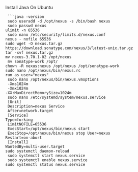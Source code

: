 Install Java On Ubuntu
```sudo apt install openjdk-8-jdk
 ```java -version
 sudo useradd -d /opt/nexus -s /bin/bash nexus
 sudo passwd nexus 
ulimit -n 65536
 sudo nano /etc/security/limits.d/nexus.conf 
nexus - nofile 65536 
sudo wget -O nexus.tar.gz https://download.sonatype.com/nexus/3/latest-unix.tar.gz
tar -xvf nexus.tar.gz
mv nexus-3.70.1-02 /opt/nexus
 mv sonatype-work /opt/ 
chown -R nexus:nexus /opt/nexus /opt/sonatype-work 
sudo nano /opt/nexus/bin/nexus.rc 
run_as_user="nexus"
 sudo nano /opt/nexus/bin/nexus.vmoptions
 -Xms1024m
 -Xmx1024m 
-XX:MaxDirectMemorySize=1024m
 sudo nano /etc/systemd/system/nexus.service
 [Unit]
 Description=nexus Service
 After=network.target
 [Service] 
Type=forking
 LimitNOFILE=65536
 ExecStart=/opt/nexus/bin/nexus start
 ExecStop=/opt/nexus/bin/nexus stop User=nexus 
Restart=on-abort
 [Install] 
WantedBy=multi-user.target 
sudo systemctl daemon-reload
 sudo systemctl start nexus.service
 sudo systemctl enable nexus.service 
sudo systemctl status nexus.service
